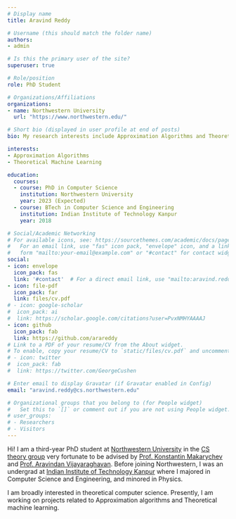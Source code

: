 ```yaml
---
# Display name
title: Aravind Reddy

# Username (this should match the folder name)
authors:
- admin

# Is this the primary user of the site?
superuser: true

# Role/position
role: PhD Student

# Organizations/Affiliations
organizations:
- name: Northwestern University
  url: "https://www.northwestern.edu/"

# Short bio (displayed in user profile at end of posts)
bio: My research interests include Approximation Algorithms and Theoretical Machine Learning.

interests:
- Approximation Algorithms
- Theoretical Machine Learning

education:
  courses:
  - course: PhD in Computer Science
    institution: Northwestern University
    year: 2023 (Expected)
  - course: BTech in Computer Science and Engineering
    institution: Indian Institute of Technology Kanpur
    year: 2018

# Social/Academic Networking
# For available icons, see: https://sourcethemes.com/academic/docs/page-builder/#icons
#   For an email link, use "fas" icon pack, "envelope" icon, and a link in the
#   form "mailto:your-email@example.com" or "#contact" for contact widget.
social:
- icon: envelope
  icon_pack: fas
  link: '#contact'  # For a direct email link, use "mailto:aravind.reddy@cs.northwestern.edu".
- icon: file-pdf
  icon_pack: far
  link: files/cv.pdf
# - icon: google-scholar
#  icon_pack: ai
#  link: https://scholar.google.com/citations?user=PvxNMHYAAAAJ
- icon: github
  icon_pack: fab
  link: https://github.com/arareddy
# Link to a PDF of your resume/CV from the About widget.
# To enable, copy your resume/CV to `static/files/cv.pdf` and uncomment the lines below.
# - icon: twitter
#  icon_pack: fab
#  link: https://twitter.com/GeorgeCushen

# Enter email to display Gravatar (if Gravatar enabled in Config)
email: "aravind.reddy@cs.northwestern.edu"

# Organizational groups that you belong to (for People widget)
#   Set this to `[]` or comment out if you are not using People widget.
# user_groups:
# - Researchers
# - Visitors
---
```


Hi! I am a third-year PhD student at [Northwestern University](https://www.northwestern.edu) in the [CS theory group](https://theory.cs.northwestern.edu) very fortunate to be advised by [Prof. Konstantin Makarychev](http://konstantin.makarychev.net/) and [Prof. Aravindan Vijayaraghavan](https://users.eecs.northwestern.edu/~aravindv/). Before joining Northwestern, I was an undergrad at [Indian Institute of Technology Kanpur](https://iitk.ac.in) where I majored in Computer Science and Engineering, and minored in Physics.

I am broadly interested in theoretical computer science. Presently, I am working on projects related to Approximation algorithms and Theoretical machine learning.
